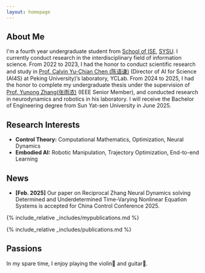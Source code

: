 ```yaml
---
layout: homepage
---
```


## About Me

I'm a fourth year undergraduate student from [School of ISE](https://ise.sysu.edu.cn), [SYSU](https://www.sysu.edu.cn). I currently conduct research in the interdisciplinary field of information science. From 2022 to 2023, I had the honor to conduct scientific research and study in [Prof. Calvin Yu-Chian Chen (陈语谦)](https://www.ece.pku.edu.cn/info/1053/2659.htm) (Director of AI for Science (AI4S) at Peking University)’s laboratory, YCLab. From 2024 to 2025, I had the honor to complete my undergraduate thesis under the supervision of [Prof. Yunong Zhang(张雨浓)](https://ise.sysu.edu.cn/teacher/teacher01/1416605.htm) (IEEE Senior Member), and conducted research in neurodynamics and robotics in his laboratory. I will receive the Bachelor of Engineering degree from Sun Yat-sen University in June 2025. 

## Research Interests

- **Control Theory:** Computational Mathematics, Optimization, Neural Dynamics
- **Embodied AI:** Robotic Manipulation, Trajectory Optimization, End-to-end Learning

## News

- **[Feb. 2025]** Our paper on Reciprocal Zhang Neural Dynamics solving Determined and Underdetermined Time-Varying Nonlinear Equation Systems is accepted for China Control Conference 2025.

{% include_relative _includes/mypublications.md %}

{% include_relative _includes/publications.md %}

## Passions

In my spare time, I enjoy playing the violin🎻 and guitar🎸.